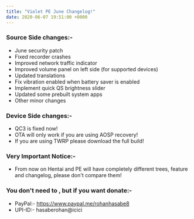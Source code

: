 ```yaml
---
title: "Violet PE June Changelog!"
date: 2020-06-07 19:51:00 +0000
---
```


### Source Side changes:-
* June security patch
* Fixed recorder crashes
* Improved network traffic indicator
* Improved volume panel on left side (for supported devices)
* Updated translations
* Fix vibration enabled when battery saver is enabled 
* Implement quick QS brightness slider
* Updated some prebuilt system apps
* Other minor changes

### Device Side changes:-
* QC3 is fixed now!
* OTA will only work if you are using AOSP recovery!
* If you are using TWRP please download the full build!

### Very Important Notice:-
* From now on Hentai and PE will have completely different trees, feature and changelog, please don't compare them!

### You don't need to , but if you want donate:- 
* PayPal:- https://www.paypal.me/rohanhasabe8
* UPI-ID:- hasaberohan@icici
